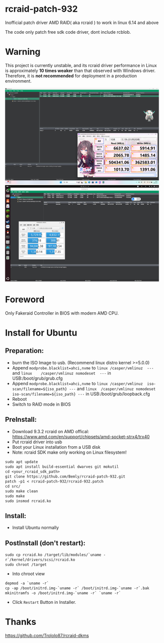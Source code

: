 rcraid-patch-932
===========
Inofficial patch driver AMD RAID( aka rcraid ) to work in linux 6.14 and above

The code only patch free sdk code driver, dont include rcblob.

Warning
===========
This project is currently unstable, and its rcraid driver performance in Linux is approximately **10 times weaker** than that observed with Windows driver. Therefore, it is **not recommended** for deployment in a production environment.

![](win.png) ![](linux.png)

Foreword
===========
Only Fakeraid Controller in BIOS with modern AMD CPU.

Install for Ubuntu
===========

Preparation:
-----------
  * burn the ISO Image to usb. (Recommend linux distro kernel >=5.0.0)
  * Append `modprobe.blacklist=ahci,nvme` to `linux	/casper/vmlinuz  ---` and `linux	/casper/vmlinuz nomodeset  ---` in USB:/boot/grub/grub.cfg
  * Append `modprobe.blacklist=ahci,nvme` to `linux	/casper/vmlinuz  iso-scan/filename=${iso_path} ---` and `linux	/casper/vmlinuz nomodeset  iso-scan/filename=${iso_path} ---` in USB:/boot/grub/loopback.cfg
  * Reboot
  * Switch to RAID mode in BIOS

PreInstall:
-----------
  * Download 9.3.2 rcraid on AMD offical: https://www.amd.com/en/support/chipsets/amd-socket-strx4/trx40
  * Put rcraid driver into usb
  * Boot your Linux installation from a USB disk
  * Note: rcraid SDK make only working on Linux filesystem!
```
sudo apt update
sudo apt install build-essential dwarves git mokutil
cd <your_rcraid_sdk_path>
git clone https://github.com/Bemly/rcraid-patch-932.git
patch -p1 < rcraid-patch-932/rcraid-932.patch
cd src/
sudo make clean
sudo make
sudo insmod rcraid.ko
```

Install:
-----------
* Install Ubuntu normally

PostInstall (don't restart):
-----------
```
sudo cp rcraid.ko /target/lib/modules/`uname -r`/kernel/drivers/scsi/rcraid.ko
sudo chroot /target
```
  * Into chroot view
```
depmod -a `uname -r`
cp -ap /boot/initrd.img-`uname -r` /boot/initrd.img-`uname -r`.bak
mkinitramfs -o /boot/initrd.img-`uname -r` `uname -r`
```
  * Click `Restart` Button in Installer.

Thanks
===========
https://github.com/Trololo87/rcraid-dkms
